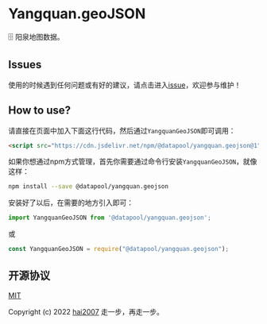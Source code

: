 # Yangquan.geoJSON
🗄️ 阳泉地图数据。

## Issues
使用的时候遇到任何问题或有好的建议，请点击进入[issue](https://github.com/hai2007/datapool/issues)，欢迎参与维护！

## How to use?

请直接在页面中加入下面这行代码，然后通过```YangquanGeoJSON```即可调用：

```html
<script src="https://cdn.jsdelivr.net/npm/@datapool/yangquan.geojson@1"></script>
```

如果你想通过npm方式管理，首先你需要通过命令行安装``````YangquanGeoJSON``````，就像这样：

```bash
npm install --save @datapool/yangquan.geojson
```

安装好了以后，在需要的地方引入即可：

```js
import YangquanGeoJSON from '@datapool/yangquan.geojson';
```

或

```js
const YangquanGeoJSON = require("@datapool/yangquan.geojson");
```

开源协议
---------------------------------------
[MIT](https://github.com/hai2007/datapool/blob/master/LICENSE)

Copyright (c) 2022 [hai2007](https://hai2007.gitee.io/sweethome/) 走一步，再走一步。

